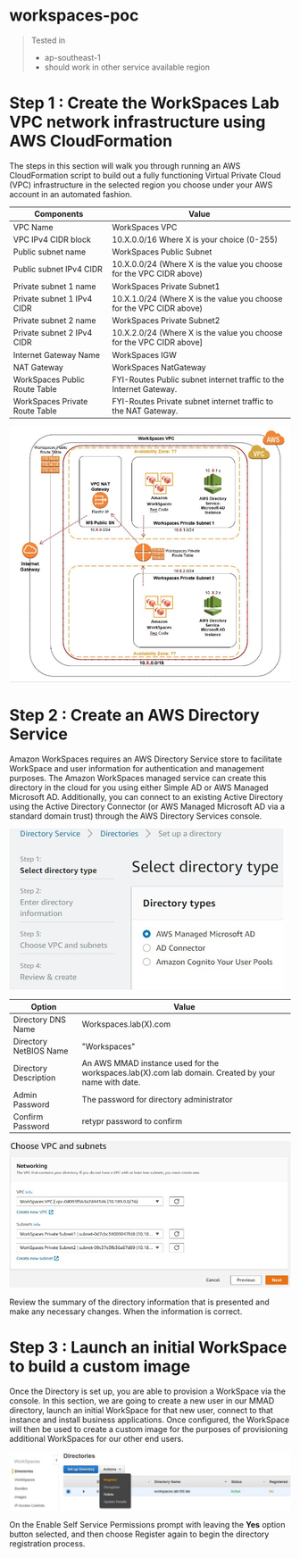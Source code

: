 # workspaces-poc

> Tested in
> * ap-southeast-1
> * should work in other service available region

# Step 1 : Create the WorkSpaces Lab VPC network infrastructure using AWS CloudFormation 
The steps in this section will walk you through running an AWS CloudFormation script to build out a fully functioning Virtual Private Cloud (VPC) infrastructure in the selected region you choose under your AWS account in an automated fashion.

| Components | Value |
| ------------- | ------------- |
| VPC Name  | WorkSpaces VPC  |
| VPC IPv4 CIDR block   | 10.X.0.0/16   Where X is your choice (0-255)  |
| Public subnet name  | WorkSpaces Public Subnet  |
| Public subnet IPv4 CIDR  | 10.X.0.0/24  (Where X is the value you choose for the VPC CIDR above)  |
| Private subnet 1 name | WorkSpaces Private Subnet1 |
| Private subnet 1 IPv4 CIDR | 10.X.1.0/24   (Where X is the value you choose for the VPC CIDR above) |
| Private subnet 2 name | WorkSpaces Private Subnet2 |
| Private subnet 2 IPv4 CIDR | 10.X.2.0/24   (Where X is the value you choose for the VPC CIDR above] |
| Internet Gateway Name |	WorkSpaces IGW  |
| NAT Gateway |	WorkSpaces NatGateway  |
| WorkSpaces Public Route Table |	FYI-Routes Public subnet internet traffic to the Internet Gateway. |
| WorkSpaces Private Route Table |	FYI-Routes Private subnet internet traffic to the NAT Gateway.  |


![workspaces-poc](images/network_diagram.jpg)


# Step 2 : Create an AWS Directory Service
Amazon WorkSpaces requires an AWS Directory Service store to facilitate WorkSpace and user information for authentication and management purposes. The Amazon WorkSpaces managed service can create this directory in the cloud for you using either Simple AD  or AWS Managed Microsoft AD. Additionally, you can connect to an existing Active Directory using the Active Directory Connector (or AWS Managed Microsoft AD via a standard domain trust) through the AWS Directory Services console. 

![workspaces-poc](images/ad.jpg)

| Option | Value |
| ------------- | ------------- |
| Directory DNS Name | Workspaces.lab(X).com |
| Directory NetBIOS Name | "Workspaces" |
| Directory Description | An AWS MMAD instance used for the workspaces.lab(X).com lab domain. Created by your name with date. |
| Admin Password | The password for directory administrator |
| Confirm Password | retypr password to confirm |

![workspaces-poc](images/subnet.jpg)

Review the summary of the directory information that is presented and make any necessary changes. When the information is correct. 


# Step 3 : Launch an initial WorkSpace to build a custom image
Once the Directory is set up, you are able to provision a WorkSpace via the console. In this section, we are going to create a new user in our MMAD directory, launch an initial 
WorkSpace for that new user, connect to that instance and install business applications. Once configured, the WorkSpace will then be used to create a custom image for the purposes of provisioning additional WorkSpaces for our other end users. 

![workspaces-poc](images/directory.jpg)

On the Enable Self Service Permissions prompt with leaving the **Yes** option button selected, and then choose Register again to begin the directory registration process.
